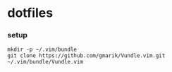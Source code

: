 # dotfiles

### setup
```
mkdir -p ~/.vim/bundle
git clone https://github.com/gmarik/Vundle.vim.git ~/.vim/bundle/Vundle.vim
```
